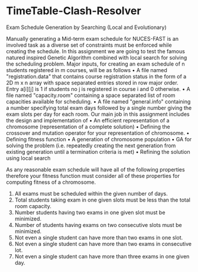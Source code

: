 # TimeTable-Clash-Resolver
Exam Schedule Generation by Searching (Local and Evolutionary)

Manually generating a Mid-term exam schedule for NUCES-FAST is an involved task as a diverse set of constraints must be enforced while creating the schedule. In this assignment we are going to test the famous natured inspired Genetic Algorithm combined with local search for solving the scheduling problem.
Major inputs, for creating an exam schedule of n students registered in m courses, will be as follows
•	A file named "registration.data" that contains course registration status in the form of a 2D   m x n array with space separated entries stored in row major order. Entry a[i][j] is 1 if students no j is registered in course i and 0 otherwise.
•	A file named "capacity.room" containing a space separated list of room capacities available for scheduling.
•	A file named "general.info" containing a number specifying total exam days followed by a single number giving the exam slots per day for each room.
Our main job in this assignment includes the design and implementation of
•	An efficient representation of a chromosome (representation of a complete solution)
•	Defining the crossover and mutation operator for your representation of chromosome.
•	Defining fitness function
•	A generation of chromosome population
•	GA for solving the problem (i.e. repeatedly creating the next generation from existing generation until a termination criteria is met)
•	Refining the solution using local search

As any reasonable exam schedule will have all of the following properties therefore your fitness function must consider all of these properties for computing fitness of a chromosome.
1.	All exams must be scheduled within the given number of days.
2.	Total students taking exam in one given slots must be less than the total room capacity.
3.	Number students having two exams in one given slot must be minimized.
4.	Number of students having exams on two consecutive slots must be minimized.
5.	Not even a single student can have more than two exams in one slot.
6.	Not even a single student can have more than two exams in consecutive lot.
7.	Not even a single student can have more than three exams in one given day.

